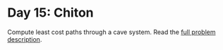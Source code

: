 # Day 15: Chiton

Compute least cost paths through a cave system. Read the [full problem description](https://adventofcode.com/2021/day/15).
